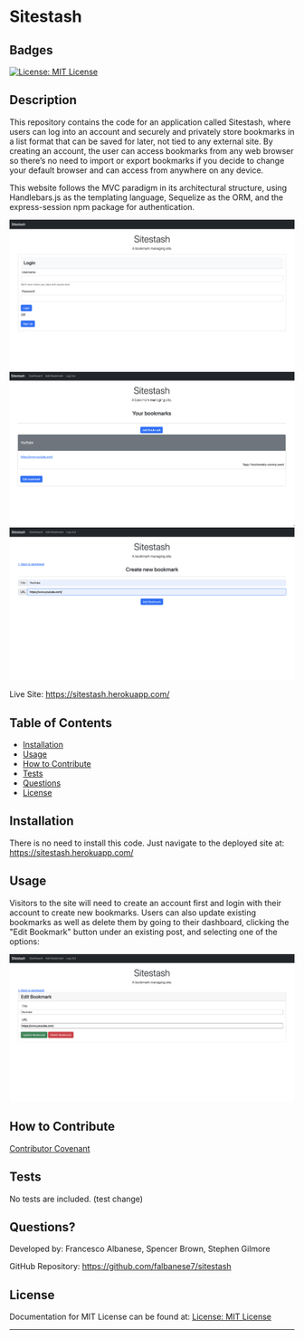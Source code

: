 # Sitestash

## Badges

[![License: MIT License](https://img.shields.io/badge/license-MIT%20License-blue)](https://choosealicense.com/licenses/mit/)

## Description

This repository contains the code for an application called Sitestash, where users can log into an account and securely and privately store bookmarks in a list format that can be saved for later, not tied to any external site. By 
creating an account, the user can access bookmarks from any web browser so there’s no need to import or export bookmarks if you decide to change your default browser and can access from anywhere on any device.

This website follows the MVC paradigm in its architectural structure, using Handlebars.js as the templating language, Sequelize as the ORM, and the express-session npm package for authentication.

![Sitestash Login](./screenshots/Screen%20Shot%202022-07-07%20at%2011.21.04%20AM.png)
![Sitestash Dashboard](./screenshots/Screen%20Shot%202022-07-07%20at%2011.36.21%20AM.png)
![Sitestash Add Bookmark](./screenshots/Screen%20Shot%202022-07-07%20at%2011.21.54%20AM.png)

Live Site: https://sitestash.herokuapp.com/

## Table of Contents

- [Installation](#installation)
- [Usage](#usage)
- [How to Contribute](#how-to-contribute)
- [Tests](#tests)
- [Questions](#questions)
- [License](#license)

## Installation

There is no need to install this code. Just navigate to the deployed site at: https://sitestash.herokuapp.com/

## Usage

Visitors to the site will need to create an account first and login with their account to create new bookmarks. Users can also update existing bookmarks as well as delete them by going to their dashboard, clicking the "Edit Bookmark" button under an existing post, and selecting one of the options:

![Sitestash Edit-Post](./screenshots/Screen%20Shot%202022-07-07%20at%2011.27.50%20AM.png)


## How to Contribute

[Contributor Covenant](https://www.contributor-covenant.org/)

## Tests

No tests are included. (test change)

## Questions?

Developed by: Francesco Albanese, Spencer Brown, Stephen Gilmore

GitHub Repository: https://github.com/falbanese7/sitestash

## License

Documentation for MIT License can be found at:
[License: MIT License](https://choosealicense.com/licenses/mit/)

---
